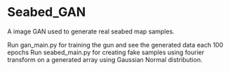 # Seabed_GAN
A image GAN used to generate real seabed map samples.


Run gan_main.py for training the gun and see the generated data each 100 epochs
Run seabed_main.py for creating fake samples using fourier transform on a generated array using Gaussian Normal distribution.
